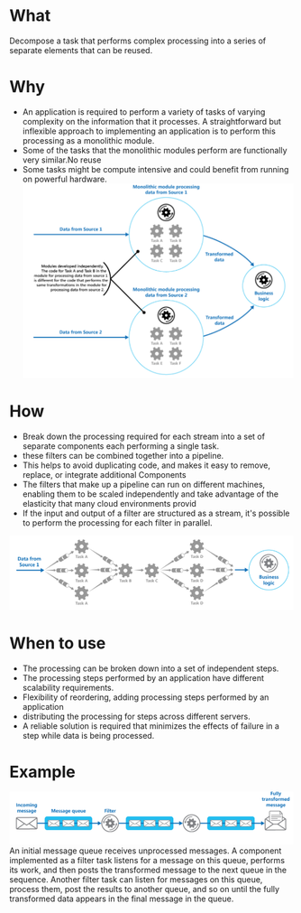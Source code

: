 # What
Decompose a task that performs complex processing into a series of separate elements that can be reused. 

# Why
- An application is required to perform a variety of tasks of varying complexity on the information that it processes. A straightforward but inflexible approach to implementing an application is to perform this processing as a monolithic module. 
- Some of the tasks that the monolithic modules perform are functionally very similar.No reuse
- Some tasks might be compute intensive and could benefit from running on powerful hardware. 
  ![picture 36](../../images/eec32f5db79478b491fb02e2df511185ed9edf1dd4f94016309ab74928b549b2.png)  

# How
- Break down the processing required for each stream into a set of separate components each performing a single task. 
- these filters can be combined together into a pipeline. 
- This helps to avoid duplicating code, and makes it easy to remove, replace, or integrate additional Components
- The filters that make up a pipeline can run on different machines, enabling them to be scaled independently and take advantage of the elasticity that many cloud environments provid
- If the input and output of a filter are structured as a stream, it's possible to perform the processing for each filter in parallel. 

![picture 37](../../images/ea3548f1ec90271da07ecd3923bb77c30e55702a787a4db714bdf37b85959b19.png)  

# When to use
- The processing can be broken down into a set of independent steps.
- The processing steps performed by an application have different scalability requirements.
- Flexibility of reordering, adding processing steps performed by an application
- distributing the processing for steps across different servers.
- A reliable solution is required that minimizes the effects of failure in a step while data is being processed.
  
# Example
![picture 38](../../images/b58024bf091cf1c29f48dca644fda02606e73bd744a99486e6d5799d0145e73c.png)  
 An initial message queue receives unprocessed messages. A component implemented as a filter task listens for a message on this queue, performs its work, and then posts the transformed message to the next queue in the sequence. Another filter task can listen for messages on this queue, process them, post the results to another queue, and so on until the fully transformed data appears in the final message in the queue.